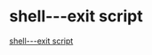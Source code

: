 # shell---exit script
[shell---exit script](https://aiwithcloud.com/2022/09/16/shell___exit_script/)